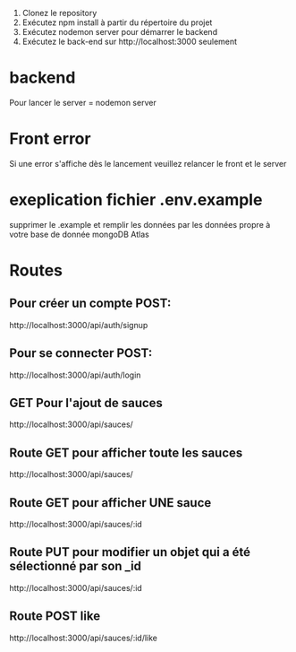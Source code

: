1. Clonez le repository
3. Exécutez npm install à partir du répertoire du projet
4. Exécutez nodemon server pour démarrer le backend
5. Exécutez le back-end sur http://localhost:3000 seulement


# backend
Pour lancer le server = nodemon server

# Front error
Si une error s'affiche dès le lancement veuillez relancer le front et le server

# exeplication fichier .env.example
supprimer le .example
et remplir les données par les données propre à votre base de donnée mongoDB Atlas

# Routes
## Pour créer un compte POST: 
http://localhost:3000/api/auth/signup

## Pour se connecter POST: 
http://localhost:3000/api/auth/login

## GET Pour l'ajout de sauces
http://localhost:3000/api/sauces/

## Route GET pour afficher toute les sauces
http://localhost:3000/api/sauces/

## Route GET pour afficher UNE sauce
http://localhost:3000/api/sauces/:id

## Route PUT pour modifier un objet qui a été sélectionné par son _id
http://localhost:3000/api/sauces/:id

## Route POST like
http://localhost:3000/api/sauces/:id/like
